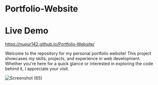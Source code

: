 # Portfolio-Website
# Live Demo
https://nupur142.github.io/Portfolio-Website/

Welcome to the repository for my personal portfolio website! This project showcases my skills, projects, and experience in web development. Whether you're here for a quick glance or interested in exploring the code behind it, I appreciate your visit.

![Screenshot (65)](https://github.com/Nupur142/Portfolio-Website/assets/91134572/719cebfd-fa7e-4088-9aff-8673c4443528)



